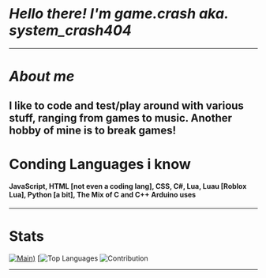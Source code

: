 # ***Hello there! I'm game.crash aka. system_crash404***
---
# *About me*
I like to code and test/play around with various stuff, ranging from games to music.
Another hobby of mine is to break games!
---
# Conding Languages i know
#### JavaScript, HTML [not even a coding lang], CSS, C#, Lua, Luau [Roblox Lua], Python [a bit], The Mix of C and C++ Arduino uses
---
# Stats
 [![Main](https://github-readme-stats.vercel.app/api?username=systemcrash404&include_all_commits=true&count_private=true&theme=&show_icons=true&line_height=20&title_color=2B5BBD&icon_color=1124BB&text_color=A1A1A1&bg_color=0,000000,130F40))](https://github.com/systemcrash404)
 [![Top Languages](https://github-readme-stats.vercel.app/api/top-langs?username=systemcrash404&show_icons=true&locale=en&layout=compact&theme=dark)
 ![Contribution](https://activity-graph.herokuapp.com/graph?username=systemcrash404&theme=react-dark&hide_border=true&area=true)
 
 ---
 




